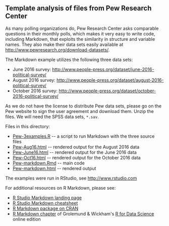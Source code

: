 ## Template analysis of files from Pew Research Center

As many polling organizations do, Pew Research Center asks comparable questions
in their monthly polls, which makes it very easy to write code, including 
Markdown, that exploits the similarity in structure and variable names. They also
make their data sets easily available at http://www.pewresearch.org/download-datasets/.

The Markdown example utilizes the following three data sets:

* June 2016 survey: http://www.people-press.org/dataset/june-2016-political-survey/
* August 2016 survey: http://www.people-press.org/dataset/august-2016-political-survey/
* October 2016 survey: http://www.people-press.org/dataset/october-2016-political-survey/

As we do not have the license to distribute Pew data sets, please go on the Pew website 
to sign the user agreement and download them. Unzip the files. We will need the SPSS 
data sets, `*.sav`.

Files in this directory:

* [Pew-3examples.R](Pew-3examples.R)	-- a script to run Markdown with the three source files 
* [Pew-Aug16.html](Pew-Aug16.html) -- rendered output for the August 2016 data
* [Pew-June16.html](Pew-June16.html) -- rendered output for the June 2016 data
* [Pew-Oct16.html](Pew-Oct16.html) -- rendered output for the October 2016 data
* [Pew-markdown.Rmd](Pew-markdown.Rmd) -- main code
* [Pew-markdown.html](Pew-markdown.html) -- rendered output

The examples were run in RStudio, see http://www.rstudio.com

For additional resources on R Markdown, please see:

* [R Studio Markdown landing page](http://rmarkdown.rstudio.com/)
* [R Studio Markdown cheatsheet](https://www.rstudio.com/wp-content/uploads/2016/03/rmarkdown-cheatsheet-2.0.pdf)
* [R Markdown package on CRAN](https://cran.r-project.org/web/packages/rmarkdown/index.html)
* [R Markdown chapter](http://r4ds.had.co.nz/r-markdown.html) of Grolemund & Wickham's [R for Data Science](http://r4ds.had.co.nz/) online edition
